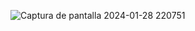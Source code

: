 ![Captura de pantalla 2024-01-28 220751](https://github.com/mariomarquesto/Calculadora/assets/99926074/9153acf8-6fb3-4c86-b529-814bebcf1492)
